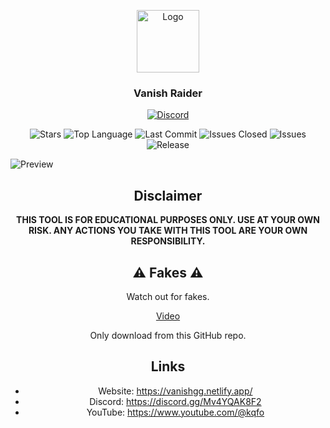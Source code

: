 <p align="center">
  <a href="https://github.com/vanishgg/vanishraider">
    <img src="https://i.ibb.co/zxZ4zcR/logo.png" alt="Logo" width="100" height="100">
  </a>
</p>

<h3 align="center">Vanish Raider</h3>

<p align="center">
  <a href="https://discord.gg/invite/Mv4YQAK8F2" target="_blank">
    <img src="https://img.shields.io/badge/Discord-%237289DA.svg?style=flat&logo=discord&logoColor=white&color=8c52ff" alt="Discord">
  </a>
</p>




<p align="center">
  <img src="https://img.shields.io/github/stars/vanishgg/vanishraider?style=flat&color=8c52ff" alt="Stars">
  <img src="https://img.shields.io/github/languages/top/vanishgg/vanishraider?color=8c52ff" alt="Top Language">
  <img src="https://img.shields.io/github/last-commit/vanishgg/vanishraider?color=8c52ff" alt="Last Commit">
  <img src="https://img.shields.io/github/issues-closed/vanishgg/vanishraider?color=8c52ff" alt="Issues Closed">
  <img src="https://img.shields.io/github/issues/vanishgg/vanishraider?color=8c52ff" alt="Issues">
  <img src="https://img.shields.io/github/v/release/vanishgg/vanishraider?color=8c52ff" alt="Release">
</p>
<p><img src="https://i.ibb.co/kB5W90n/igg.jpg" alt="Preview"></p>

<h2 align="center">Disclaimer</h2>
<p align="center">
  <strong>
    THIS TOOL IS FOR EDUCATIONAL PURPOSES ONLY. USE AT YOUR OWN RISK. ANY ACTIONS YOU TAKE WITH THIS TOOL ARE YOUR OWN RESPONSIBILITY.
  </strong>
</p>

<h2 align="center">⚠️ Fakes ⚠️</h2>
<p align="center">Watch out for fakes.</p>
<p align="center">
  <a href="https://www.youtube.com/watch?v=9G1HE339AHE">Video</a>
</p>
<p align="center">Only download from this GitHub repo.</p>

<h2 align="center">Links</h2>
<ul align="center">
  <li>Website: <a href="https://vanishgg.netlify.app/">https://vanishgg.netlify.app/</a></li>
  <li>Discord: <a href="https://discord.gg/Mv4YQAK8F2">https://discord.gg/Mv4YQAK8F2</a></li>
  <li>YouTube: <a href="https://www.youtube.com/@kqfo">https://www.youtube.com/@kqfo</a></li>
</ul>
